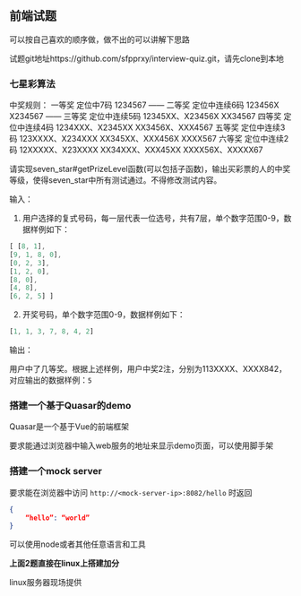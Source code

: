 ## 前端试题

可以按自己喜欢的顺序做，做不出的可以讲解下思路

试题git地址https://github.com/sfpprxy/interview-quiz.git，请先clone到本地

### 七星彩算法

中奖规则：
一等奖
定位中7码
1234567
――
二等奖
定位中连续6码
123456X
X234567
――
三等奖
定位中连续5码
12345XX、X23456X
XX34567
四等奖
定位中连续4码
1234XXX、X2345XX
XX3456X、XXX4567
五等奖
定位中连续3码
123XXXX、X234XXX
XX345XX、XXX456X
XXXX567
六等奖
定位中连续2码
12XXXXX、X23XXXX
XX34XXX、XXX45XX
XXXX56X、XXXXX67

请实现seven_star#getPrizeLevel函数(可以包括子函数)，输出买彩票的人的中奖等级，使得seven_star中所有测试通过。不得修改测试内容。

输入：
1. 用户选择的复式号码，每一层代表一位选号，共有7层，单个数字范围0-9，数据样例如下：

  ```javascript
  [ [8, 1],
  [9, 1, 8, 0],
  [0, 2, 3],
  [1, 2, 0],
  [8, 0],
  [4, 8],
  [6, 2, 5] ]
  ```

2. 开奖号码，单个数字范围0-9，数据样例如下：

  ```javascript
  [1, 1, 3, 7, 8, 4, 2]
  ```

输出：

用户中了几等奖。根据上述样例，用户中奖2注，分别为113XXXX、XXXX842，对应输出的数据样例：`5`

### 搭建一个基于Quasar的demo

Quasar是一个基于Vue的前端框架

要求能通过浏览器中输入web服务的地址来显示demo页面，可以使用脚手架

### 搭建一个mock server

要求能在浏览器中访问 `http://<mock-server-ip>:8082/hello` 时返回

```json
{
	“hello”: “world”
}
```
可以使用node或者其他任意语言和工具



**上面2题直接在linux上搭建加分**

linux服务器现场提供